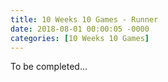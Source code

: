 ```yaml
---
title: 10 Weeks 10 Games - Runner
date: 2018-08-01 00:00:05 -0000
categories: [10 Weeks 10 Games]
---
```

To be completed...